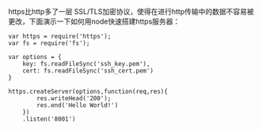 https比http多了一层 SSL/TLS加密协议，使得在进行http传输中的数据不容易被更改，下面演示一下如何用node快速搭建https服务器：

```
var https = require('https');
var fs = require('fs');

var options = {
    key: fs.readFileSync('ssh_key.pem'),
    cert: fs.readFileSync('ssh_cert.pem')
}

https.createServer(options,function(req,res){
        res.writeHead('200');
        res.end('Hello World!')
    })
    .listen('8001')
```